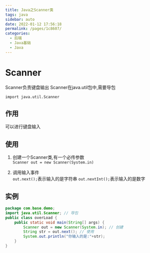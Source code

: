 ```yaml
---
title: Java之Scanner类
tags: java
sidebar: auto
date: 2022-01-12 17:56:18
permalink: /pages/1c8607/
categories: 
  - 后端
  - Java基础
  - Java
---
```

# Scanner
Scanner负责键盘输出
Scanner在java.util包中,需要导包

`import java.util.Scanner`

## 作用
可以进行键盘输入

## 使用
1. 创建一个Scanner类,有一个必传参数   
`Scanner out = new Scanner(System.in)`  

2. 调用输入事件   
`out.next();`表示输入的是字符串
`out.nextInt();`表示输入的是数字
   
## 实例
``` java
package com.base.demo; 
import java.util.Scanner; // 导包
public class overLoad {
    public static void main(String[] args) {
        Scanner out = new Scanner(System.in); // 创建
        String str = out.next(); // 使用
        System.out.println("你输入的是:"+str);
    }
}

```
